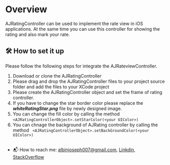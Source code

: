 
# Overview 
AJRatingController can be used to implement the rate view in iOS applications. At the same time you can use this controller for 
showing the rating and also mark your rate.

##  🛠 How to set it up
Please follow the following steps for integrate the AJRateviewController. 

1. Download or clone the AJRatingController 
2. Please drag and drop the AJRatingController files to your project source folder and add the files to your XCode project  
3. Please create the AJRatingController object and set the frame of rating controller.
4. If you have to change the star border color please replace the ***whiteRatingStar.png*** file by newly designed image.
5. You can change the fill color by calling the method ``` <AJRatingControllerObject>.setStarColor(<your UIColor>) ```
6. You can chnage the background of AJRating controller by calling the method ```  <AJRatingControllerObject>.setBackGroundColor(<your UIColor>) ```

##
- 📬 How to reach me: albinjoseph007@gmail.com, [Linkdin](https://www.linkedin.com/in/-albin-joseph-6b791b24/), [StackOverflow](https://stackoverflow.com/users/2005905/albin-joseph?tab=profile)

